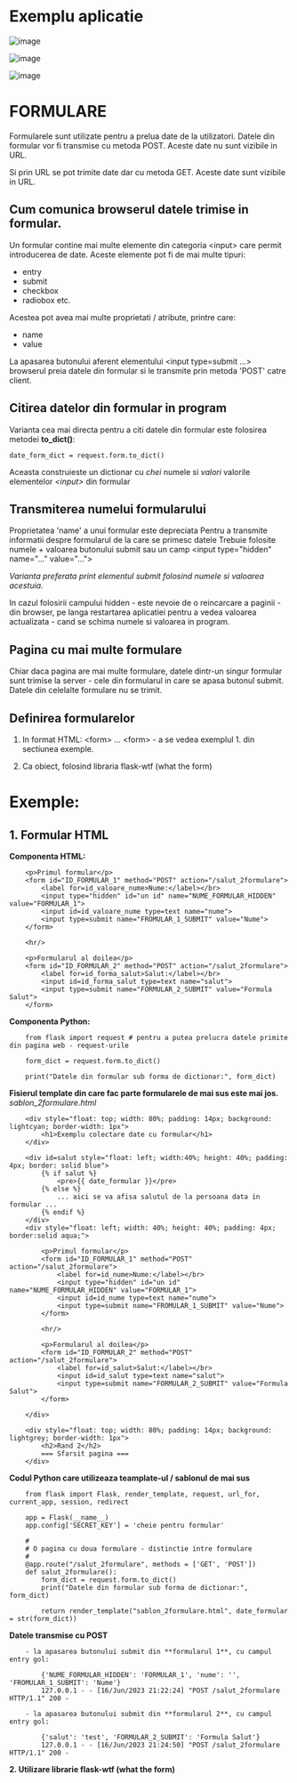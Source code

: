 Exemplu aplicatie
===

![image](https://github.com/crchende/python/assets/57460107/4089bf91-6930-4b2e-b9ba-9961ddc5ee67)

![image](https://github.com/crchende/python/assets/57460107/9ec505b5-2c40-4d6a-9ca5-ac6c130fdd40)

![image](https://github.com/crchende/python/assets/57460107/7f315837-064a-42ef-a5ca-77c024352be0)





FORMULARE
===

Formularele sunt utilizate pentru a prelua date de la utilizatori.
Datele din formular vor fi transmise cu metoda POST.
Aceste date nu sunt vizibile in URL.

Si prin URL se pot trimite date dar cu metoda GET.
Aceste date sunt vizibile in URL.


Cum comunica browserul datele trimise in formular.
---
Un formular contine mai multe elemente din categoria \<input\> care permit
introducerea de date.
Aceste elemente pot fi de mai multe tipuri:
 - entry
 - submit
 - checkbox
 - radiobox
   etc.

Acestea pot avea mai multe proprietati / atribute, printre care:
 - name
 - value

La apasarea butonului aferent elementului \<input type=submit ...\> browserul preia 
datele din formular si le transmite prin metoda 'POST' catre client.


Citirea datelor din formular in program
---
Varianta cea mai directa pentru a citi datele din formular este folosirea
metodei **to_dict()**:

    date_form_dict = request.form.to_dict()

Aceasta construieste un dictionar cu *chei* numele si *valori* valorile
elementelor *\<input\>* din formular


Transmiterea numelui formularului
---
Proprietatea 'name' a unui formular este depreciata
Pentru a transmite informatii despre formularul de la care se primesc datele
Trebuie folosite numele + valoarea butonului submit
sau un camp \<input type="hidden" name="..." value="..."\>

*Varianta preferata print elementul submit folosind numele si valoarea acestuia.*

In cazul folosirii campului hidden - este nevoie de o reincarcare
a paginii - din browser, pe langa restartarea aplicatiei pentru a 
vedea valoarea actualizata - cand se schima numele si valoarea in program.

Pagina cu mai multe formulare
---
Chiar daca pagina are mai multe formulare, datele dintr-un singur formular sunt
trimise la server - cele din formularul in care se apasa butonul submit.
Datele din celelalte formulare nu se trimit.

Definirea formularelor
---
1. In format HTML: \<form\> ... \<form\> - a se vedea exemplul 1. din sectiunea exemple.

2. Ca obiect, folosind libraria flask-wtf (what the form)



Exemple:
===

**1. Formular HTML**
---

**Componenta HTML:**

        <p>Primul formular</p>
        <form id="ID_FORMULAR_1" method="POST" action="/salut_2formulare">
            <label for=id_valoare_nume>Nume:</label></br>
            <input type="hidden" id="un id" name="NUME_FORMULAR_HIDDEN" value="FORMULAR_1">
            <input id=id_valoare_nume type=text name="nume">
            <input type=submit name="FROMULAR_1_SUBMIT" value="Nume">
        </form>

        <hr/>
        
        <p>Formularul al doilea</p>
        <form id="ID_FORMULAR_2" method="POST" action="/salut_2formulare">
            <label for=id_forma_salut>Salut:</label></br>
            <input id=id_forma_salut type=text name="salut">
            <input type=submit name="FORMULAR_2_SUBMIT" value="Formula Salut">
        </form>

**Componenta Python:**
        
        from flask import request # pentru a putea prelucra datele primite din pagina web - request-urile

        form_dict = request.form.to_dict()
        
        print("Datele din formular sub forma de dictionar:", form_dict)



**Fisierul template din care fac parte formularele de mai sus este mai jos.**
    *sablon_2formulare.html*

        <div style="float: top; width: 80%; padding: 14px; background: lightcyan; border-width: 1px">
            <h1>Exemplu colectare date cu formular</h1>
        </div>

        <div id=salut style="float: left; width:40%; height: 40%; padding: 4px; border: solid blue">
            {% if salut %} 
                <pre>{{ date_formular }}</pre>
            {% else %}
                ... aici se va afisa salutul de la persoana data in formular ...
            {% endif %}
        </div>
        <div style="float: left; width: 40%; height: 40%; padding: 4px; border:solid aqua;">

            <p>Primul formular</p>
            <form id="ID_FORMULAR_1" method="POST" action="/salut_2formulare">
                <label for=id_nume>Nume:</label></br>
                <input type="hidden" id="un id" name="NUME_FORMULAR_HIDDEN" value="FORMULAR_1">
                <input id=id_nume type=text name="nume">
                <input type=submit name="FROMULAR_1_SUBMIT" value="Nume">
            </form>

            <hr/>
            
            <p>Formularul al doilea</p>
            <form id="ID_FORMULAR_2" method="POST" action="/salut_2formulare">
                <label for=id_salut>Salut:</label></br>
                <input id=id_salut type=text name="salut">
                <input type=submit name="FORMULAR_2_SUBMIT" value="Formula Salut">
            </form>

        </div>

        <div style="float: top; width: 80%; padding: 14px; background: lightgrey; border-width: 1px">
            <h2>Rand 2</h2>
            === Sfarsit pagina ===
        </div>


**Codul Python care utilizeaza teamplate-ul / sablonul de mai sus**

        from flask import Flask, render_template, request, url_for, current_app, session, redirect

        app = Flask(__name__)
        app.config['SECRET_KEY'] = 'cheie pentru formular'

        #
        # O pagina cu doua formulare - distinctie intre formulare
        #
        @app.route("/salut_2formulare", methods = ['GET', 'POST'])
        def salut_2formulare():
            form_dict = request.form.to_dict()
            print("Datele din formular sub forma de dictionar:", form_dict)
            
            return render_template("sablon_2formulare.html", date_formular = str(form_dict))

**Datele transmise cu POST**

        - la apasarea butonului submit din **formularul 1**, cu campul entry gol:

            {'NUME_FORMULAR_HIDDEN': 'FORMULAR_1', 'nume': '', 'FROMULAR_1_SUBMIT': 'Nume'}
            127.0.0.1 - - [16/Jun/2023 21:22:24] "POST /salut_2formulare HTTP/1.1" 200 -

        - la apasarea butonului submit din **formularul 2**, cu campul entry gol:

            {'salut': 'test', 'FORMULAR_2_SUBMIT': 'Formula Salut'}
            127.0.0.1 - - [16/Jun/2023 21:24:50] "POST /salut_2formulare HTTP/1.1" 200 -

        


**2. Utilizare librarie flask-wtf (what the form)**
